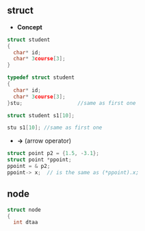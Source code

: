 ## struct
- **Concept**
``` c
struct student
{
  char* id;
  char* 3course[3];
}

typedef struct student
{
  char* id;
  char* 3course[3];
}stu;                  //same as first one

struct student s1[10];

stu s1[10]; //same as first one
```
- **->** (arrow operator)
```c
struct point p2 = {1.5, -3.1};
struct point *ppoint;
ppoint = & p2;
ppoint-> x;  // is the same as (*ppoint).x;
```


## node
``` c
struct node
{
  int dtaa
